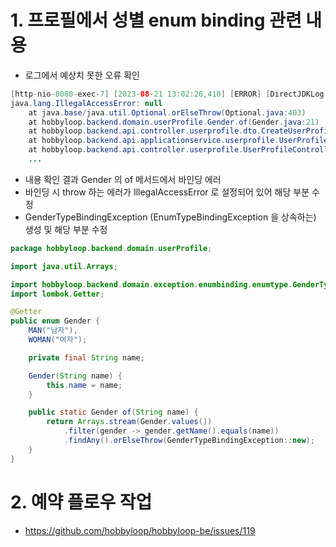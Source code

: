 # 1. 프로필에서 성별 enum binding 관련 내용
- 로그에서 예상치 못한 오류 확인
```java
[http-nio-8080-exec-7] [2023-08-21 13:02:26,410] [ERROR] [DirectJDKLog.java:175] - Servlet.service() for servlet [dispatcherServlet] in context with path [] threw exception [Handler dispatch failed: java.lang.IllegalAccessError] with root cause
java.lang.IllegalAccessError: null
	at java.base/java.util.Optional.orElseThrow(Optional.java:403)
	at hobbyloop.backend.domain.userProfile.Gender.of(Gender.java:21)
	at hobbyloop.backend.api.controller.userprofile.dto.CreateUserProfileRequestDTO.toUserProfile(CreateUserProfileRequestDTO.java:38)
	at hobbyloop.backend.api.applicationservice.userprofile.UserProfileApplicationService.createUserProfile(UserProfileApplicationService.java:34)
	at hobbyloop.backend.api.controller.userprofile.UserProfileController.createUserProfile(UserProfileController.java:43)
    ...
```
- 내용 확인 결과 Gender 의 of 메서드에서 바인딩 에러
- 바인딩 시 throw 하는 에러가 IllegalAccessError 로 설정되어 있어 해당 부분 수정
- GenderTypeBindingException (EnumTypeBindingException 을 상속하는) 생성 및 해당 부분 수정
```java
package hobbyloop.backend.domain.userProfile;

import java.util.Arrays;

import hobbyloop.backend.domain.exception.enumbinding.enumtype.GenderTypeBindingException;
import lombok.Getter;

@Getter
public enum Gender {
	MAN("남자"),
	WOMAN("여자");

	private final String name;

	Gender(String name) {
		this.name = name;
	}

	public static Gender of(String name) {
		return Arrays.stream(Gender.values())
			.filter(gender -> gender.getName().equals(name))
			.findAny().orElseThrow(GenderTypeBindingException::new);
	}
}

```

# 2. 예약 플로우 작업
- https://github.com/hobbyloop/hobbyloop-be/issues/119
